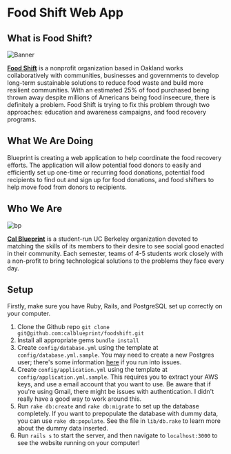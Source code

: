 Food Shift Web App
====

What is Food Shift?
----
![Banner](http://occupyoakland.org/wp-content/uploads/2012/11/Food-Shift-Logo1.png "Food Shift Logo")

**[Food Shift](http://www.foodshift.net/)** is a nonprofit organization based in Oakland works collaboratively with communities, businesses and governments to develop long-term sustainable solutions to reduce food waste and build more resilient communities.  With an estimated 25% of food purchased being thrown away despite millions of Americans being food inseecure, there is definitely a problem.  Food Shift is trying to fix this problem through two approaches: education and awareness campaigns, and food recovery programs.

What We Are Doing
----
Blueprint is creating a web application to help coordinate the food recovery efforts.  The application will allow potential food donors to easily and efficiently set up one-time or recurring food donations, potential food recipients to find out and sign up for food donations, and food shifters to help move food from donors to recipients.

Who We Are
----
![bp](http://bptech.berkeley.edu/assets/logo-full-large-d6419503b443e360bc6c404a16417583.png "BP Banner")

**[Cal Blueprint](http://www.calblueprint.org/)** is a student-run UC Berkeley organization devoted to matching the skills of its members to their desire to see social good enacted in their community. Each semester, teams of 4-5 students work closely with a non-profit to bring technological solutions to the problems they face every day.

Setup
-----

Firstly, make sure you have Ruby, Rails, and PostgreSQL set up correctly on your computer.

1.  Clone the Github repo `git clone git@github.com:calblueprint/foodshift.git`
2.  Install all appropriate gems `bundle install`
3.  Create `config/database.yml` using the template at `config/database.yml.sample`.  You may need to create a new Postgres user; there's some information [here](http://stackoverflow.com/questions/16973018/createuser-could-not-connect-to-database-postgres-fatal-role-tom-does-not-e/16974197#16974197) if you run into issues.
4.  Create `config/application.yml` using the template at `config/application.yml.sample`.  This requires you to extract your AWS keys, and use a email account that you want to use.  Be aware that if you're using Gmail, there might be issues with authentication.  I didn't really have a good way to work around this.
5.  Run `rake db:create` and `rake db:migrate` to set up the database completely.  If you want to prepopulate the database with dummy data, you can use `rake db:populate`.  See the file in `lib/db.rake` to learn more about the dummy data inserted.
6.  Run `rails s` to start the server, and then navigate to `localhost:3000` to see the website running on your computer!
